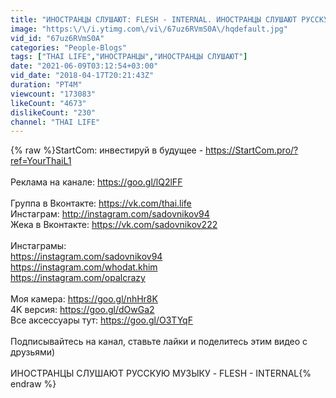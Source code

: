 ```yaml
---
title: "ИНОСТРАНЦЫ СЛУШАЮТ: FLESH - INTERNAL. ИНОСТРАНЦЫ СЛУШАЮТ РУССКУЮ МУЗЫКУ."
image: "https:\/\/i.ytimg.com\/vi\/67uz6RVmS0A\/hqdefault.jpg"
vid_id: "67uz6RVmS0A"
categories: "People-Blogs"
tags: ["THAI LIFE","ИНОСТРАНЦЫ","ИНОСТРАНЦЫ СЛУШАЮТ"]
date: "2021-06-09T03:12:54+03:00"
vid_date: "2018-04-17T20:21:43Z"
duration: "PT4M"
viewcount: "173083"
likeCount: "4673"
dislikeCount: "230"
channel: "THAI LIFE"
---
```

{% raw %}StartCom: инвестируй в будущее - <a rel="nofollow" target="blank" href="https://StartCom.pro/?ref=YourThaiL1">https://StartCom.pro/?ref=YourThaiL1</a><br /><br />Реклама на канале: <a rel="nofollow" target="blank" href="https://goo.gl/lQ2lFF">https://goo.gl/lQ2lFF</a><br /><br />Группа в Вконтакте: <a rel="nofollow" target="blank" href="https://vk.com/thai.life">https://vk.com/thai.life</a><br />Инстаграм: <a rel="nofollow" target="blank" href="http://instagram.com/sadovnikov94">http://instagram.com/sadovnikov94</a><br />Жека в Вконтакте: <a rel="nofollow" target="blank" href="https://vk.com/sadovnikov222">https://vk.com/sadovnikov222</a><br /><br />Инстаграмы:<br /><a rel="nofollow" target="blank" href="https://instagram.com/sadovnikov94">https://instagram.com/sadovnikov94</a><br /><a rel="nofollow" target="blank" href="https://instagram.com/whodat.khim">https://instagram.com/whodat.khim</a><br /><a rel="nofollow" target="blank" href="https://instagram.com/opalcrazy">https://instagram.com/opalcrazy</a><br /><br />Моя камера: <a rel="nofollow" target="blank" href="https://goo.gl/nhHr8K">https://goo.gl/nhHr8K</a><br />4K версия: <a rel="nofollow" target="blank" href="https://goo.gl/dOwGa2">https://goo.gl/dOwGa2</a><br />Все аксессуары тут: <a rel="nofollow" target="blank" href="https://goo.gl/O3TYqF">https://goo.gl/O3TYqF</a><br /><br />Подписывайтесь на канал, ставьте лайки и поделитесь этим видео с друзьями)<br /><br />ИНОСТРАНЦЫ СЛУШАЮТ РУССКУЮ МУЗЫКУ - FLESH - INTERNAL{% endraw %}
